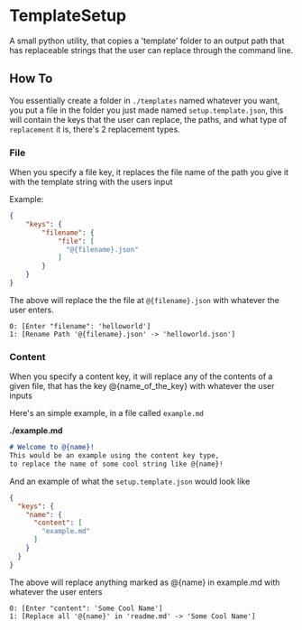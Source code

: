 # TemplateSetup
A small python utility, that copies a 'template' folder
to an output path that has replaceable strings that the 
user can replace through the command line.

## How To

You essentially create a folder in `./templates` named whatever you
want, you put a file in the folder you just made named `setup.template.json`, this will contain the keys
that the user can replace, the paths, and what type of `replacement` it is, there's 2 replacement types.


### File

When you specify a file key, it replaces the file name of the path you give it with 
the template string with the users input

Example:
```json
{
    "keys": {
        "filename": {
            "file": [
              "@{filename}.json"
            ]
        }   
    }
}
```
The above will replace the the file at `@{filename}.json` with whatever the user enters.

```
0: [Enter "filename": 'helloworld']
1: [Rename Path '@{filename}.json' -> 'helloworld.json']
```

### Content
When you specify a content key, it will replace any of the contents of a given file, that has the key @{name_of_the_key}
with whatever the user inputs

Here's an simple example, in a file called `example.md`

**./example.md**
```markdown
# Welcome to @{name}!
This would be an example using the content key type,
to replace the name of some cool string like @{name}! 
```

And an example of what the `setup.template.json` would look like
```json
{
  "keys": {
    "name": {
      "content": [
        "example.md"
      ]
    }
  }
}
```
The above will replace anything marked as @{name} 
in example.md with whatever the user enters
```
0: [Enter "content": 'Some Cool Name']
1: [Replace all '@{name}' in 'readme.md' -> 'Some Cool Name']
```
